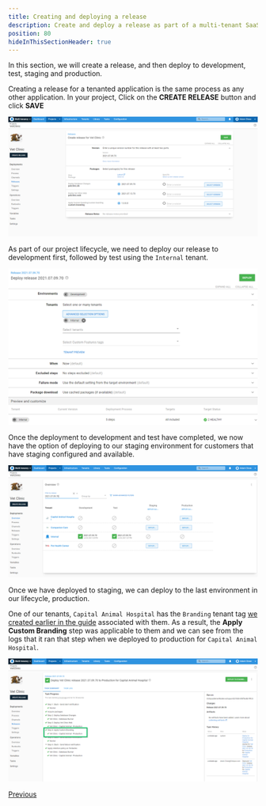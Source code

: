 ```yaml
---
title: Creating and deploying a release
description: Create and deploy a release as part of a multi-tenant SaaS setup in Octopus Deploy.
position: 80
hideInThisSectionHeader: true
---
```


In this section, we will create a release, and then deploy to development, test, staging and production.

Creating a release for a tenanted application is the same process as any other application. In your project, Click on the **CREATE RELEASE** button and click **SAVE**

![](images/creating-a-release.png "width=500")

As part of our project lifecycle, we need to deploy our release to development first, followed by test using the `Internal` tenant.

![](images/deploying-release-development.png "width=500")

Once the deployment to development and test have completed, we now have the option of deploying to our staging environment for customers that have staging configured and available.

![](images/deploying-release-staging.png "width=500")

Once we have deployed to staging, we can deploy to the last environment in our lifecycle, production. 

One of our tenants, `Capital Animal Hospital` has the `Branding` tenant tag [we created earlier in the guide](/docs/tenants/guides/multi-tenant-saas-application/creating-tenant-tag-set.md) associated with them. As a result, the **Apply Custom Branding** step was applicable to them and we can see from the logs that it ran that step when we deployed to production for `Capital Animal Hospital`.

![](images/deploying-release-production.png "width=500")

<span><a class="btn btn-secondary" href="/docs/tenants/guides/multi-tenant-saas-application/creating-project-deployment-process">Previous</a></span>